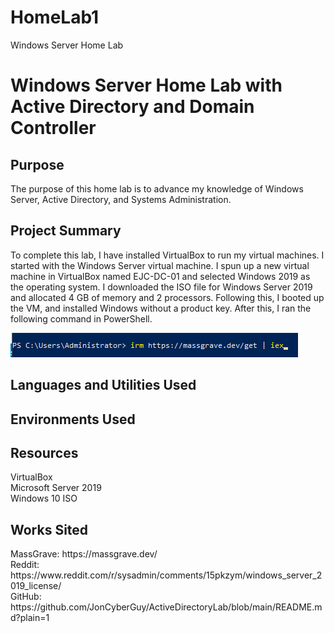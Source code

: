 # HomeLab1
Windows Server Home Lab
<h1>Windows Server Home Lab with Active Directory and Domain Controller</h1>
<h2>Purpose</h2>
<p>The purpose of this home lab is to advance my knowledge of Windows Server, Active Directory, and Systems Administration.</p>
<h2>Project Summary</h2>
<p>To complete this lab, I have installed VirtualBox to run my virtual machines. I started with the Windows Server virtual machine. I spun up a new virtual machine in VirtualBox named EJC-DC-01 and selected Windows 2019 as the operating system. I downloaded the ISO file for Windows Server 2019 and allocated 4 GB of memory and 2 processors. Following this, I booted up the VM, and installed Windows without a product key. After this, I ran the following command in PowerShell. </p>
<img src="HomeLab1_Pics\powershell_windows_product_key.png" alt="irm https://massgrave.dev/get | iex">
<h2>Languages and Utilities Used</h2>
<h2>Environments Used</h2>
<h2>Resources</h2>
<p>VirtualBox<br>
Microsoft Server 2019<br>
Windows 10 ISO</p>
<h2>Works Sited</h2>
<p>MassGrave: https://massgrave.dev/<br>
  Reddit: https://www.reddit.com/r/sysadmin/comments/15pkzym/windows_server_2019_license/<br>
  GitHub: https://github.com/JonCyberGuy/ActiveDirectoryLab/blob/main/README.md?plain=1</p>
